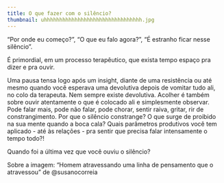 ```yaml
---
title: O que fazer com o silêncio?
thumbnail: uhhhhhhhhhhhhhhhhhhhhhhhhhhhhhhhh.jpg
---
```

<!--StartFragment-->

“Por onde eu começo?”, “O que eu falo agora?”, “É estranho ficar nesse silêncio”.



É primordial, em um processo terapêutico, que exista tempo espaço pra dizer e pra ouvir. 

Uma pausa tensa logo após um insight, diante de uma resistência ou até mesmo quando você esperava uma devolutiva depois de vomitar tudo ali, no colo da terapeuta. Nem sempre existe devolutiva. Acolher é também sobre ouvir atentamente o que é colocado ali e simplesmente observar. Pode falar mais, pode não falar, pode chorar, sentir raiva, gritar, rir de constrangimento. Por que o silêncio constrange? O que surge de proibido na sua mente quando a boca cala? Quais parâmetros produtivos você tem aplicado - até às relações - pra sentir que precisa falar intensamente o tempo todo?! 



Quando foi a última vez que você ouviu o silêncio?



Sobre a imagem: “Homem atravessando uma linha de pensamento que o atravessou” de @susanocorreia



<!--EndFragment-->